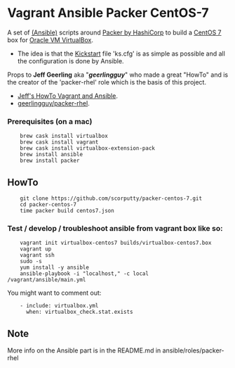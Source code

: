 # Vagrant Ansible Packer CentOS-7
A set of [(Ansible)](https://www.ansible.com) scripts around [Packer by HashiCorp](https://www.packer.io/) to build a [CentOS 7](https://www.centos.org) box for [Oracle VM VirtualBox](https://www.virtualbox.org).

- The idea is that the [Kickstart](http://pykickstart.readthedocs.io/en/latest/) file 'ks.cfg' is as simple as possible and all the configuration is done by Ansible.

Props to **Jeff Geerling** aka "***geerlingguy***" who made a great "HowTo" and is the creator of the 'packer-rhel' role which is the basis of this project.

- [Jeff's HowTo Vagrant and Ansible](http://www.jeffgeerling.com/blog/server-vm-images-ansible-and-packer).
- [geerlingguy/packer-rhel](https://galaxy.ansible.com/geerlingguy/packer-rhel/).

### Prerequisites (on a mac)
```
    brew cask install virtualbox
    brew cask install vagrant
    brew cask install virtualbox-extension-pack
    brew install ansible
    brew install packer
```

## HowTo
```
    git clone https://github.com/scorputty/packer-centos-7.git
    cd packer-centos-7
    time packer build centos7.json
```

### Test / develop / troubleshoot ansible from vagrant box like so:
```
    vagrant init virtualbox-centos7 builds/virtualbox-centos7.box
    vagrant up
    vagrant ssh
    sudo -s
    yum install -y ansible
    ansible-playbook -i "localhost," -c local /vagrant/ansible/main.yml
```
You might want to comment out:
```
    - include: virtualbox.yml
      when: virtualbox_check.stat.exists
```  

## Note
More info on the Ansible part is in the README.md in ansible/roles/packer-rhel
